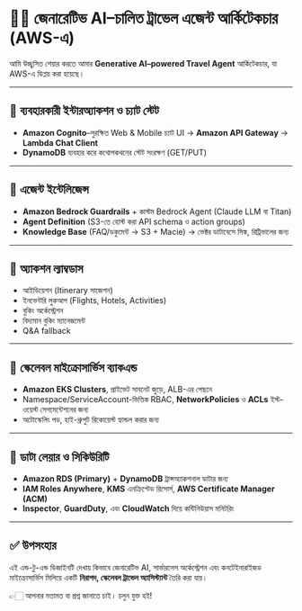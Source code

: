 
# 🚀🌐 জেনারেটিভ AI–চালিত ট্রাভেল এজেন্ট আর্কিটেকচার (AWS-এ)

আমি উচ্ছ্বসিত শেয়ার করতে আমার **Generative AI–powered Travel Agent** আর্কিটেকচার, যা AWS-এ ডিপ্লয় করা হয়েছে।  

---

## 🔹 ব্যবহারকারী ইন্টারঅ্যাকশন ও চ্যাট স্টেট
- **Amazon Cognito**–সুরক্ষিত Web & Mobile চ্যাট UI → **Amazon API Gateway** → **Lambda Chat Client**  
- **DynamoDB** ব্যবহার করে কথোপকথনের স্টেট সংরক্ষণ (GET/PUT)  

---

## 🔹 এজেন্ট ইন্টেলিজেন্স
- **Amazon Bedrock Guardrails** + কাস্টম Bedrock Agent (Claude LLM বা Titan)  
- **Agent Definition** (S3-তে হোস্ট করা API schema ও action groups)  
- **Knowledge Base** (FAQ/ডকুমেন্ট → S3 + Macie) → ভেক্টর ডাটাবেসে সিঙ্ক, রিট্রিভালের জন্য  

---

## 🔹 অ্যাকশন ল্যাম্বডাস
- আইডিয়েশন (Itinerary সাজেশন)  
- ইনভেন্টরি লুকআপ (Flights, Hotels, Activities)  
- বুকিং অর্কেস্ট্রেশন  
- বিদ্যমান বুকিং ম্যানেজমেন্ট  
- Q&A fallback  

---

## 🔹 স্কেলেবল মাইক্রোসার্ভিস ব্যাকএন্ড
- **Amazon EKS Clusters**, প্রাইভেট সাবনেট জুড়ে, ALB-এর পেছনে  
- Namespace/ServiceAccount-ভিত্তিক RBAC, **NetworkPolicies** ও **ACLs** ইস্ট-ওয়েস্ট সেগমেন্টেশনের জন্য  
- অটোস্কেলিং পড, হাই-থ্রুপুট রিকোয়েস্ট হ্যান্ডল করার জন্য  

---

## 🔹 ডাটা লেয়ার ও সিকিউরিটি
- **Amazon RDS (Primary)** + **DynamoDB** ট্রান্সঅ্যাকশনাল ডাটার জন্য  
- **IAM Roles Anywhere**, **KMS** এনক্রিপ্টেড রিসোর্স, **AWS Certificate Manager (ACM)**  
- **Inspector**, **GuardDuty**, এবং **CloudWatch** দিয়ে কন্টিনিউয়াস মনিটরিং  

---

## ✅ উপসংহার
এই এন্ড-টু-এন্ড ডিজাইনটি দেখায় কিভাবে জেনারেটিভ AI, সার্ভারলেস অর্কেস্ট্রেশন এবং কনটেইনারাইজড মাইক্রোসার্ভিস মিলিয়ে একটি **নিরাপদ, স্কেলেবল ট্রাভেল অ্যাসিস্ট্যান্ট** তৈরি করা যায়।  

👉🏻 আপনার মতামত বা প্রশ্ন জানাতে চাই। চলুন যুক্ত হই!  

